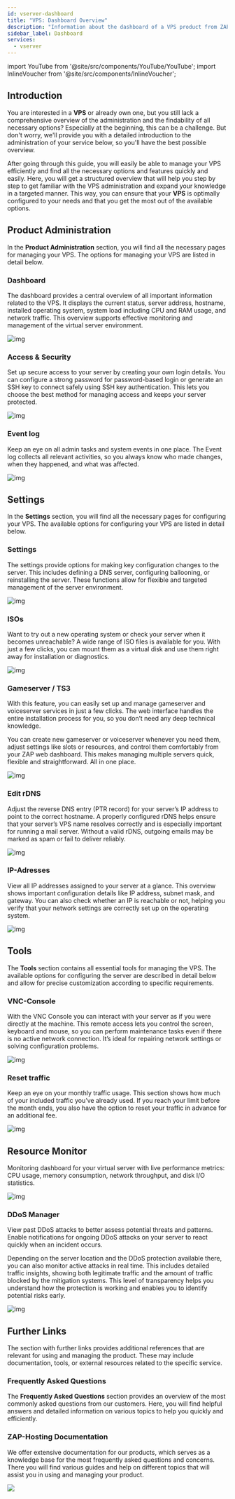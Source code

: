 ```yaml
---
id: vserver-dashboard
title: "VPS: Dashboard Overview"
description: "Information about the dashboard of a VPS product from ZAP-Hosting"
sidebar_label: Dashboard
services:
  - vserver
---
```


import YouTube from '@site/src/components/YouTube/YouTube';
import InlineVoucher from '@site/src/components/InlineVoucher';

## Introduction

You are interested in a **VPS** or already own one, but you still lack a comprehensive overview of the administration and the findability of all necessary options? Especially at the beginning, this can be a challenge. But don't worry, we'll provide you with a detailed introduction to the administration of your service below, so you'll have the best possible overview.

After going through this guide, you will easily be able to manage your VPS efficiently and find all the necessary options and features quickly and easily. Here, you will get a structured overview that will help you step by step to get familiar with the VPS administration and expand your knowledge in a targeted manner. This way, you can ensure that your **VPS** is optimally configured to your needs and that you get the most out of the available options.



## Product Administration

In the **Product Administration** section, you will find all the necessary pages for managing your VPS. The options for managing your VPS are listed in detail below. 



### Dashboard

The dashboard provides a central overview of all important information related to the VPS. It displays the current status, server address, hostname, installed operating system, system load including CPU and RAM usage, and network traffic. This overview supports effective monitoring and management of the virtual server environment.

![img](https://screensaver01.zap-hosting.com/index.php/s/JfJKCwtG9opJZ2H/preview)



### Access & Security

Set up secure access to your server by creating your own login details. You can configure a strong password for password-based login or generate an SSH key to connect safely using SSH key authentication. This lets you choose the best method for managing access and keeps your server protected.

![img](https://screensaver01.zap-hosting.com/index.php/s/KR2KBzfm7kre6mN/preview)



### Event log

Keep an eye on all admin tasks and system events in one place. The Event log collects all relevant activities, so you always know who made changes, when they happened, and what was affected.

![img](https://screensaver01.zap-hosting.com/index.php/s/w9AHMNnPtBtZY2L/preview)



## Settings

In the **Settings** section, you will find all the necessary pages for configuring your VPS. The available options for configuring your VPS are listed in detail below.

### Settings

The settings provide options for making key configuration changes to the server. This includes defining a DNS server, configuring ballooning, or reinstalling the server. These functions allow for flexible and targeted management of the server environment.

![img](https://screensaver01.zap-hosting.com/index.php/s/esY87qKYozR4mj9/preview)



### ISOs

Want to try out a new operating system or check your server when it becomes unreachable? A wide range of ISO files is available for you. With just a few clicks, you can mount them as a virtual disk and use them right away for installation or diagnostics.

![img](https://screensaver01.zap-hosting.com/index.php/s/Ti4CNm3qp8ka6Tw/preview)

### Gameserver / TS3

With this feature, you can easily set up and manage gameserver and voiceserver services in just a few clicks. The web interface handles the entire installation process for you, so you don’t need any deep technical knowledge.

You can create new gameserver or voiceserver whenever you need them, adjust settings like slots or resources, and control them comfortably from your ZAP web dashboard. This makes managing multiple servers quick, flexible and straightforward. All in one place.

![img](https://screensaver01.zap-hosting.com/index.php/s/dQ6d8LctpNcsd6H/preview)



### Edit rDNS

Adjust the reverse DNS entry (PTR record) for your server’s IP address to point to the correct hostname. A properly configured rDNS helps ensure that your server’s VPS name resolves correctly and is especially important for running a mail server. Without a valid rDNS, outgoing emails may be marked as spam or fail to deliver reliably.

![img](https://screensaver01.zap-hosting.com/index.php/s/jmG7RJHoA22dtpx/preview)



### IP-Adresses

View all IP addresses assigned to your server at a glance. This overview shows important configuration details like IP address, subnet mask, and gateway. You can also check whether an IP is reachable or not, helping you verify that your network settings are correctly set up on the operating system.

![img](https://screensaver01.zap-hosting.com/index.php/s/8gWkFMJFpBPNwiW/preview)



## Tools

The **Tools** section contains all essential tools for managing the VPS. The available options for configuring the server are described in detail below and allow for precise customization according to specific requirements.

### VNC-Console

With the VNC Console you can interact with your server as if you were directly at the machine. This remote access lets you control the screen, keyboard and mouse, so you can perform maintenance tasks even if there is no active network connection. It’s ideal for repairing network settings or solving configuration problems.

![img](https://screensaver01.zap-hosting.com/index.php/s/pdiHAkFJGYTmdjp/download)

### Reset traffic

Keep an eye on your monthly traffic usage. This section shows how much of your included traffic you’ve already used. If you reach your limit before the month ends, you also have the option to reset your traffic in advance for an additional fee.

![img](https://screensaver01.zap-hosting.com/index.php/s/AjQ7xFjGBHLBJY7/preview)



## Resource Monitor

Monitoring dashboard for your virtual server with live performance metrics: CPU usage, memory consumption, network throughput, and disk I/O statistics.

![img](https://screensaver01.zap-hosting.com/index.php/s/aQWRa6yEbF7BbEC/preview)





### DDoS Manager

View past DDoS attacks to better assess potential threats and patterns. Enable notifications for ongoing DDoS attacks on your server to react quickly when an incident occurs.

Depending on the server location and the DDoS protection available there, you can also monitor active attacks in real time. This includes detailed traffic insights, showing both legitimate traffic and the amount of traffic blocked by the mitigation systems. This level of transparency helps you understand how the protection is working and enables you to identify potential risks early.

![img](https://screensaver01.zap-hosting.com/index.php/s/ScCCCY52CMLgfyE/preview)





## Further Links
The section with further links provides additional references that are relevant for using and managing the product. These may include documentation, tools, or external resources related to the specific service.

### Frequently Asked Questions
The **Frequently Asked Questions** section provides an overview of the most commonly asked questions from our customers. Here, you will find helpful answers and detailed information on various topics to help you quickly and efficiently.

### ZAP-Hosting Documentation
We offer extensive documentation for our products, which serves as a knowledge base for the most frequently asked questions and concerns. There you will find various guides and help on different topics that will assist you in using and managing your product.

![](https://screensaver01.zap-hosting.com/index.php/s/n48ct6aZBrNq7eT/preview)


<InlineVoucher />
